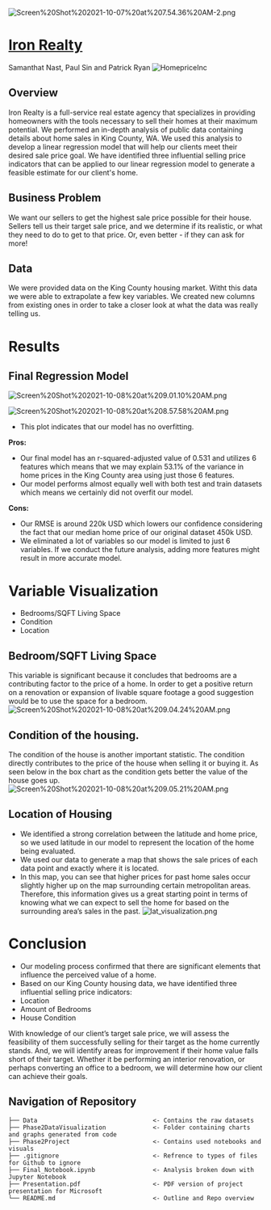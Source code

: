 ![Screen%20Shot%202021-10-07%20at%207.54.36%20AM-2.png](attachment:Screen%20Shot%202021-10-07%20at%207.54.36%20AM-2.png)
# <u>Iron Realty</u>
Samanthat Nast, Paul Sin and Patrick Ryan
![HomepriceInc](https://mrwilliamsburg.com/wp-content/uploads/2021/03/williamsburg-home-prices.jpg)

## Overview

Iron Realty is a full-service real estate agency that specializes in providing homeowners with the tools necessary to sell their homes at their maximum potential. We performed an in-depth analysis of public data containing details about home sales in King County, WA. We used this analysis to develop a linear regression model that will help our clients meet their desired sale price goal. We have identified three influential selling price indicators that can be applied to our linear regression model to generate a feasible estimate for our client's home.

## Business Problem
We want our sellers to get the highest sale price possible for their house.
Sellers tell us their target sale price, and we determine if its realistic, or what they need to do to get to that price. Or, even better - if they can ask for more!

## Data
We were provided data on the King County housing market. Witht this data we were able to extrapolate a few key variables. We created new columns from existing ones in order to take a closer look at what the data was really telling us.

# Results
## Final Regression Model
 ![Screen%20Shot%202021-10-08%20at%209.01.10%20AM.png](attachment:Screen%20Shot%202021-10-08%20at%209.01.10%20AM.png)

![Screen%20Shot%202021-10-08%20at%208.57.58%20AM.png](attachment:Screen%20Shot%202021-10-08%20at%208.57.58%20AM.png)
 - This plot indicates that our model has no overfitting.

**Pros:**
- Our final model has an r-squared-adjusted value of 0.531 and utilizes 6 features which means that we may explain 53.1% of the variance in home prices in the King County area using just those 6 features.
- Our model performs almost equally well with both test and train datasets which means we certainly did not overfit our model.

**Cons:**
- Our RMSE is around 220k USD which lowers our confidence considering the fact that our median home price of our original dataset 450k USD.
- We eliminated a lot of variables so our model is limited to just 6 variables. If we conduct the future analysis, adding more features might result in more accurate model.

 # Variable Visualization
- Bedrooms/SQFT Living Space
- Condition
- Location

## Bedroom/SQFT Living Space
This variable is significant because it concludes that bedrooms are a contributing factor to the price of a home. In order to get a positive return on a renovation or expansion of livable square footage a good suggestion would be to use the space for a bedroom. 
 ![Screen%20Shot%202021-10-08%20at%209.04.24%20AM.png](attachment:Screen%20Shot%202021-10-08%20at%209.04.24%20AM.png)

## Condition of the housing.
The condition of the house is another important statistic. The condition directly contributes to the price of the house when selling it or buying it. As seen below in the box chart as the condition gets better the value of the house goes up.
 ![Screen%20Shot%202021-10-08%20at%209.05.21%20AM.png](attachment:Screen%20Shot%202021-10-08%20at%209.05.21%20AM.png)

## Location of Housing
- We identified a strong correlation between the latitude and home price, so we used latitude in our model to represent the location of the home being evaluated.
- We used our data to generate a map that shows the sale prices of each data point and exactly where it is located.
- In this map, you can see that higher prices for past home sales occur slightly higher up on the map surrounding certain metropolitan areas. Therefore, this information gives us a great starting point in terms of knowing what we can expect to sell the home for based on the surrounding area’s sales in the past.
![lat_visualization.png](attachment:lat_visualization.png)

# Conclusion
- Our modeling process confirmed that there are significant elements that influence the perceived value of a home.
- Based on our King County housing data, we have identified three influential selling price indicators:
 - Location
 - Amount of Bedrooms
 - House Condition

With knowledge of our client’s target sale price, we will assess the feasibility of them successfully selling for their target as the home currently stands. And, we will identify areas for improvement if their home value falls short of their target. Whether it be performing an interior renovation, or perhaps converting an office to a bedroom, we will determine how our client can achieve their goals.

## Navigation of Repository

```
├── Data                                <- Contains the raw datasets
├── Phase2DataVisualization             <- Folder containing charts and graphs generated from code 
├── Phase2Project                       <- Contains used notebooks and visuals
├── .gitignore                          <- Refrence to types of files for Github to ignore
├── Final_Notebook.ipynb                <- Analysis broken down with Jupyter Notebook
├── Presentation.pdf                    <- PDF version of project presentation for Microsoft
└── README.md                           <- Outline and Repo overview

```

